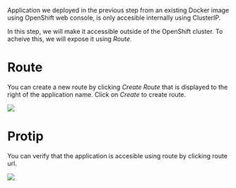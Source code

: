 Application we deployed in the previous step from an existing Docker image using OpenShift web console, is only accesible internally using ClusterIP.

In this step, we will make it accessible outside of the OpenShift cluster. To acheive this, we will  expose it using _Route_.

# Route
You can create a new route by clicking _Create Route_ that is displayed to the right of the application name. Click on _Create_ to create route.

![](https://github.com/fenago/katacoda-scenarios/raw/master/learn-openshift/openshift-deploying-applications-using-console/steps/2/route.jpg)


# Protip
You can verify that the application is accesible using route by clicking route url.

![](https://github.com/fenago/katacoda-scenarios/raw/master/learn-openshift/openshift-deploying-applications-using-console/steps/2/access.jpg)